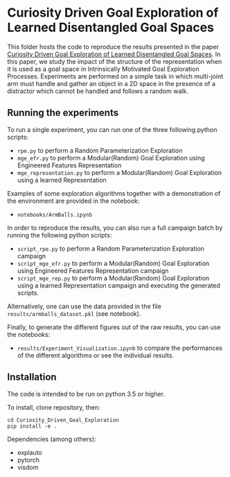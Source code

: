 # Curiosity Driven Goal Exploration of Learned Disentangled Goal Spaces

This folder hosts the code to reproduce the results presented in the paper [Curiosity Driven Goal Exploration of Learned Disentangled Goal Spaces](https://arxiv.org/abs/1807.01521). In this paper, we study the impact of the structure of the representation when it is used as a goal space in Intrinsically Motivated Goal Exploration Processes. Experiments are performed on a simple task in which multi-joint arm must handle and gather an object in a 2D space in the presence of a distractor which cannot be handled and follows a random walk.

## Running the experiments

To run a single experiment, you can run one of the three following python scripts:

+ `rpe.py` to perform a Random Parameterization Exploration
+ `mge_efr.py` to perform a Modular(Random) Goal Exploration using Engineered Features Representation
+ `mge_representation.py` to perform a Modular(Random) Goal Exploration using a learned Representation

Examples of some exploration algorithms together with a demonstration of the environment are provided in the notebook:

+ `notebooks/ArmBalls.ipynb`

In order to reproduce the results, you can also run a full campaign batch by running the following python scripts:
+ `script_rpe.py` to perform a Random Parameterization Exploration campaign
+ `script_mge_efr.py` to perform a Modular(Random) Goal Exploration using Engineered Features Representation campaign
+ `script_mge_rep.py` to perform a Modular(Random) Goal Exploration using a learned Representation campaign
and executing the generated scripts.

Alternatively, one can use the data provided in the file `results/armballs_dataset.pkl` (see notebook).

Finally, to generate the different figures out of the raw results, you can use the notebooks:

+ `results/Experiment_Visualization.ipynb` to compare the performances of the different algorithms or see the individual results.

## Installation

The code is intended to be run on python 3.5 or higher.

To install, clone repository, then:

```
cd Curiosity_Driven_Goal_Exploration
pip install -e .
```

Dependencies (among others):

* explauto
* pytorch
* visdom
